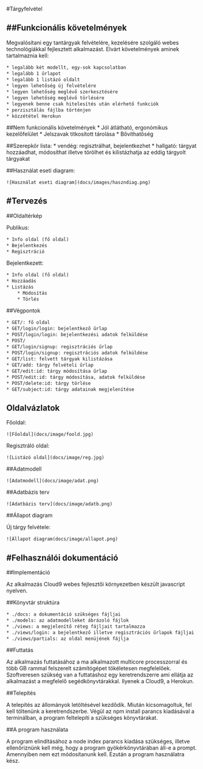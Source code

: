 #Tárgyfelvétel


##Funkcionális követelmények
------------------------------
Megvalósítani egy tantárgyak felvételére, kezelésére szolgáló webes technológiákkal fejlesztett alkalmazást. Elvárt követelmények aminek tartalmaznia kell:

    * legalább két modellt, egy-sok kapcsolatban
    * legalább 1 űrlapot
    * legalább 1 listázó oldalt
    * legyen lehetőség új felvételére
    * legyen lehetőség meglévő szerkesztésére
    * legyen lehetőség meglévő törlésére
    * legyenek benne csak hitelesítés után elérhető funkciók
    * perzisztálás fájlba történjen
    * közzététel Herokun

##Nem funkcionális követelmények
    * Jól átlátható, ergonómikus kezelőfelület
    * Jelszavak titkosított tárolása
    * Bővíthatőség

##Szerepkör lista:
    * vendég: regisztrálhat, bejelentkezhet
    * hallgató: tárgyat hozzáadhat, módosíthat illetve törölhet és kilistázhatja az eddig tárgyolt tárgyakat

##Használat eseti diagram:
    
    ![Használat eseti diagram](docs/images/haszndiag.png)
    
#Tervezés
----------

##Oldaltérkép

Publikus:

    * Info oldal (fő oldal)
    * Bejelentkezés
    * Regisztráció

Bejelentkezett:
    
    * Info oldal (fő oldal)
    * Hozzáadás
    * Listázás
        * Módosítás
        * Törlés

##Végpontok

    * GET/: fő oldal
    * GET/login/login: bejelentkező űrlap
    * POST/login/login: bejelentkezési adatok felküldése
    * POST/
    * GET/login/signup: regisztrációs űrlap
    * POST/login/signup: regisztrációs adatok felküldése
    * GET/list: felvett tárgyak kilistázása
    * GET/add: tárgy felvételi űrlap
    * GET/edit:id: tárgy módosítása űrlap
    * POST/edit:id: tárgy módosítása, adatok felküldése
    * POST/delete:id: tárgy törlése
    * GET/subject:id: tárgy adatainak megjelenítése

## Oldalvázlatok
    
Főoldal:

    ![Főoldal](docs/image/foold.jpg)

Regisztráló oldal:

    ![Listázó oldal](docs/image/reg.jpg)
    
##Adatmodell

    ![Adatmodell](docs/image/adat.png)
    
##Adatbázis terv

    ![Adatbázis terv](docs/image/adatb.png)
    
##Állapot diagram

Új tárgy felvétele:

    ![Állapot diagram(docs/image/allapot.png)
    
#Felhasználói dokumentáció
---------------------------

##Implementáció

Az alkalmazás Cloud9 webes fejlesztői környezetben készült javascript nyelven.

##Könyvtár struktúra

    * ./docs: a dokumentáció szükséges fájljai
    * ./models: az adatmodelleket ábrázoló fájlok
    * ./views: a megjelenítő réteg fájljait tartalmazza
    * ./views/login: a bejelentkező illetve regisztrációs űrlapok fájljai
    * ./views/partials: az oldal menüjének fájlja
    
##Futtatás

Az alkalmazás futtatásához a ma alkalmazott multicore processzorral és több GB rammal felszerelt számítógépet tökéletesen megfelelőek.
Szoftveresen szükség van a futtatáshoz egy keretrendszerre ami ellátja az alkalmazást a megfelelő segédkönyvtárakkal. Ilyenek a Cloud9, a Herokun.

##Telepítés

A telepítés az állományok letöltésével kezdődik. Miután kicsomagoltuk, fel kell töltenünk a keretrendszerbe. Végül az npm install parancs kiadásával a terminálban, a program feltelepíti a szükséges könyvtárakat.

##A program használata

A program elindításához a node index parancs kiadása szükséges, illetve ellenőriznünk kell még, hogy a program gyökérkönyvtárában áll-e a prompt. Amennyiben nem ezt módosítanunk kell. Ezután a program használatra kész.